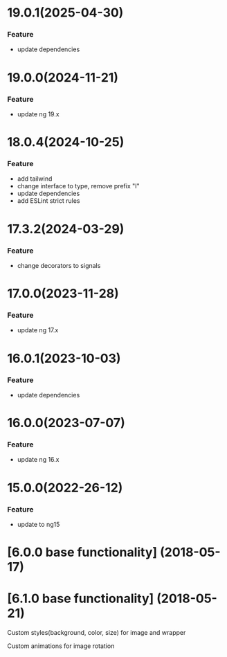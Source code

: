 # 19.0.1(2025-04-30)

### Feature

-   update dependencies


# 19.0.0(2024-11-21)

### Feature

-   update ng 19.x

# 18.0.4(2024-10-25)

### Feature

-   add tailwind
-   change interface to type, remove prefix "I"
-   update dependencies
-   add ESLint strict rules

# 17.3.2(2024-03-29)

### Feature

-   change decorators to signals

<a name="17.0.0"></a>

# 17.0.0(2023-11-28)

### Feature

-   update ng 17.x

<a name="17.0.0"></a>

# 16.0.1(2023-10-03)

### Feature

-   update dependencies

# 16.0.0(2023-07-07)

### Feature

-   update ng 16.x

<a name="16.0.0"></a>

# 15.0.0(2022-26-12)

### Feature

-   update to ng15

<a name="15.0.0"></a>

<a name="6.0.0"></a>

# [6.0.0 base functionality] (2018-05-17)

<a name="6.1.0"></a>

# [6.1.0 base functionality] (2018-05-21)

<p>Custom styles(background, color, size) for image and wrapper</p>
<p>Custom animations for image rotation</p>
